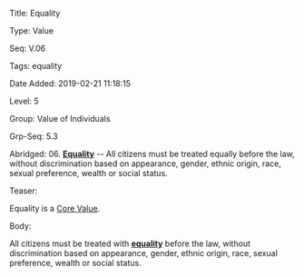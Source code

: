 Title:  Equality

Type:   Value

Seq:    V.06

Tags:   equality

Date Added: 2019-02-21 11:18:15

Level:  5

Group:  Value of Individuals

Grp-Seq: 5.3

Abridged: 06. **[Equality](https://www.Practopian.org/tags/equality.html)** -- All citizens must be treated equally before the law, without discrimination based on appearance, gender, ethnic origin, race, sexual preference, wealth or social status.

Teaser: 
 
Equality is a [Core Value](../core/values.html).


Body:   
 
All citizens must be treated with **[equality][]** before the law, without discrimination based on appearance, gender, ethnic origin, race, sexual preference, wealth or social status.

[equality]:  ../tags/equality.html



